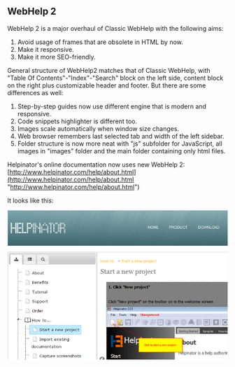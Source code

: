 ## WebHelp 2

WebHelp 2 is a major overhaul of Classic WebHelp with the following aims:


1. Avoid usage of frames that are obsolete in HTML by now. 
2. Make it responsive.
3. Make it more SEO-friendly.


General structure of WebHelp2 matches that of Classic WebHelp, with "Table Of Contents"-"Index"-"Search" block on the left side, content block on the right plus customizable header and footer. But there are some differences as well:


1. Step-by-step guides now use different engine that is modern and responsive.
2. Code snippets highlighter is different too.
3. Images scale automatically when window size changes.
4. Web browser remembers last selected tab and width of the left sidebar.
5. Folder structure is now more neat with "js" subfolder for JavaScript, all images in "images" folder and the main folder containing only html files.


Helpinator's online documentation now uses new WebHelp 2:  [http://www.helpinator.com/help/about.html](http://www.helpinator.com/help/about.html "http://www.helpinator.com/help/about.html")


It looks like this:


![webhelp2demo.png](images/webhelp2demo.png "webhelp2demo.png")

